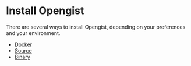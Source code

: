 # Install Opengist

There are several ways to install Opengist, depending on your preferences and your environment.

- [Docker](installation/docker.md)
- [Source](installation/source.md)
- [Binary](installation/binary.md)
